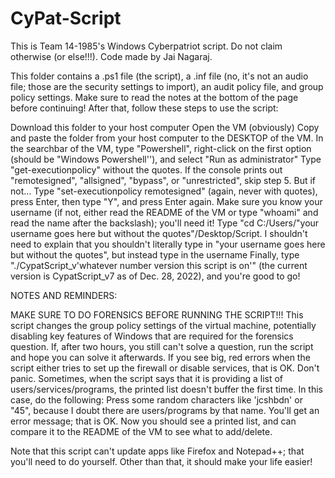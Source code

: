 # CyPat-Script
This is Team 14-1985's Windows Cyberpatriot script. Do not claim otherwise (or else!!!). Code made by Jai Nagaraj.

This folder contains a .ps1 file (the script), a .inf file (no, it's not an audio file; those are the security settings to import), an audit policy file, and group policy settings. Make sure to read the notes at the bottom of the page before continuing! After that, follow these steps to use the script:

Download this folder to your host computer
Open the VM (obviously)
Copy and paste the folder from your host computer to the DESKTOP of the VM.
In the searchbar of the VM, type "Powershell", right-click on the first option (should be "Windows Powershell''), and select "Run as administrator"
Type "get-executionpolicy" without the quotes. If the console prints out "remotesigned", "allsigned", "bypass", or "unrestricted", skip step 5. But if not…
Type "set-executionpolicy remotesigned" (again, never with quotes), press Enter, then type "Y", and press Enter again.
Make sure you know your username (if not, either read the README of the VM or type "whoami" and read the name after the backslash); you'll need it! Type "cd C:/Users/"your username goes here but without the quotes"/Desktop/Script. I shouldn't need to explain that you shouldn't literally type in "your username goes here but without the quotes", but instead type in the username
Finally, type "./CypatScript_v'whatever number version this script is on'"  (the current version is CypatScript_v7 as of Dec. 28, 2022), and you're good to go!

NOTES AND REMINDERS:

MAKE SURE TO DO FORENSICS BEFORE RUNNING THE SCRIPT!!! This script changes the group policy settings of the virtual machine, potentially disabling key features of Windows that are required for the forensics question. If, after two hours, you still can't solve a question, run the script and hope you can solve it afterwards.
If you see big, red errors when the script either tries to set up the firewall or disable services, that is OK. Don't panic.
Sometimes, when the script says that it is providing a list of users/services/programs, the printed list doesn't buffer the first time. In this case, do the following:
Press some random characters like 'jcshbdn' or "45", because I doubt there are users/programs by that name. You'll get an error message; that is OK.
Now you should see a printed list, and can compare it to the README of the VM to see what to add/delete.

Note that this script can't update apps like Firefox and Notepad++; that you'll need to do yourself. Other than that, it should make your life easier!
